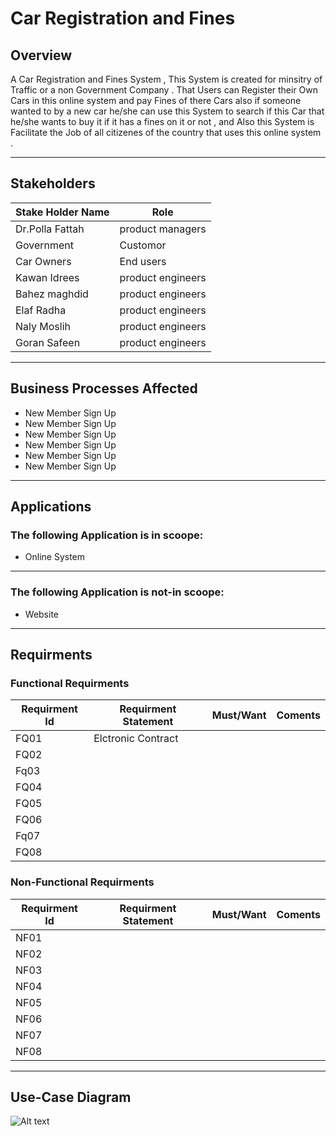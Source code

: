 # Car Registration and Fines 
## Overview
A Car Registration and Fines System , This System is created for minsitry of Traffic or a non Government Company . That  Users can Register their Own Cars in this online system and pay Fines of there Cars also if someone wanted to by a new car he/she can use this System to search if this Car that he/she wants to buy it if it has a fines on it or not , and Also this System is Facilitate the Job of all citizenes of the country that uses this online system . 


------------


## Stakeholders
|  Stake Holder Name | Role  |
| ------------ | ------------ |
| Dr.Polla Fattah | product managers  |
| Government | Customor  |
| Car Owners | End users  |
|  Kawan Idrees| product engineers  |
|  Bahez maghdid | product engineers   |
| Elaf Radha | product engineers  |
|  Naly Moslih| product engineers  |
|  Goran Safeen | product engineers   |

------------


## Business Processes Affected
- New Member Sign Up
- New Member Sign Up
- New Member Sign Up
- New Member Sign Up
- New Member Sign Up
- New Member Sign Up


------------
## Applications
### The following Application is in scoope:
- Online System

------------
### The following Application is not-in scoope:
- Website

------------


## Requirments
### Functional Requirments
|  Requirment Id |Requirment Statement   | Must/Want  |Coments  |
| ------------ | ------------ | ------------ | ------------ |
|  FQ01 | Elctronic Contract  |   |   |
|  FQ02 |   |   |   |
|  Fq03|   |   |   |
|  FQ04 |   |   |   |
|  FQ05 |   |   |   |
|  FQ06 |   |   |   |
|  Fq07|   |   |   |
|  FQ08|   |   |   |
### Non-Functional Requirments
|  Requirment Id |Requirment Statement   | Must/Want  |Coments  |
| ------------ | ------------ | ------------ | ------------ |
|  NF01 |   |   |   |
|  NF02 |   |   |   |
|  NF03|   |   |   |
|  NF04 |   |   |   |
|  NF05 |   |   |   |
|  NF06 |   |   |   |
|  NF07|   |   |   |
|  NF08|   |   |   |
------------




## Use-Case Diagram
![Alt text](https://external-content.duckduckgo.com/iu/?u=http%3A%2F%2Fblog.soton.ac.uk%2Fskillted%2Ffiles%2F2015%2F04%2Fuse-case-diagram1-1024x793.png&f=1&nofb=1&ipt=57186490c178dc4d4ec49275371f8d492864a712f9423f86b5ec280478e7c1c7&ipo=images "Use-Case Diagram")
